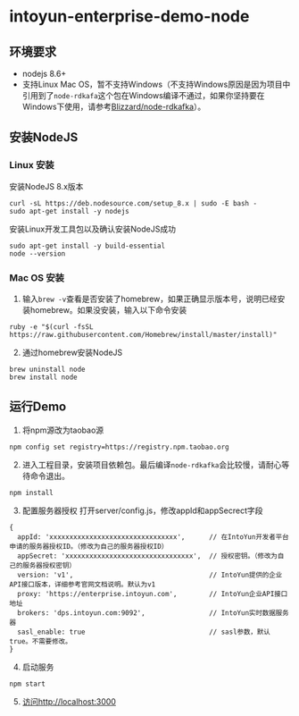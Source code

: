 # intoyun-enterprise-demo-node
## 环境要求
- nodejs 8.6+
- 支持Linux Mac OS，暂不支持Windows（不支持Windows原因是因为项目中引用到了`node-rdkafa`这个包在Windows编译不通过，如果你坚持要在Windows下使用，请参考[Blizzard/node-rdkafka](https://github.com/Blizzard/node-rdkafka)）。

## 安装NodeJS

### Linux 安装
安装NodeJS 8.x版本
```
curl -sL https://deb.nodesource.com/setup_8.x | sudo -E bash -
sudo apt-get install -y nodejs
```

安装Linux开发工具包以及确认安装NodeJS成功
```
sudo apt-get install -y build-essential
node --version
```

### Mac OS 安装
1. 输入`brew -v`查看是否安装了homebrew，如果正确显示版本号，说明已经安装homebrew。如果没安装，输入以下命令安装
```
ruby -e "$(curl -fsSL https://raw.githubusercontent.com/Homebrew/install/master/install)"
```

2. 通过homebrew安装NodeJS
```
brew uninstall node
brew install node
```

## 运行Demo

1. 将npm源改为taobao源
```
npm config set registry=https://registry.npm.taobao.org
```

2. 进入工程目录，安装项目依赖包。最后编译`node-rdkafka`会比较慢，请耐心等待命令退出。
```
npm install
```

3. 配置服务器授权
打开server/config.js，修改appId和appSecrect字段
```
{
  appId: 'xxxxxxxxxxxxxxxxxxxxxxxxxxxxxxxx',      // 在IntoYun开发者平台申请的服务器授权ID。（修改为自己的服务器授权ID）
  appSecret: 'xxxxxxxxxxxxxxxxxxxxxxxxxxxxxxxx',  // 授权密钥。（修改为自己的服务器授权密钥）
  version: 'v1',                                  // IntoYun提供的企业API接口版本，详细参考官网文档说明。默认为v1
  proxy: 'https://enterprise.intoyun.com',        // IntoYun企业API接口地址
  brokers: 'dps.intoyun.com:9092',                // IntoYun实时数据服务器
  sasl_enable: true                               // sasl参数，默认true。不需要修改。
}
```

4. 启动服务
```
npm start
```

5. [访问http://localhost:3000](http://localhost:3000)
